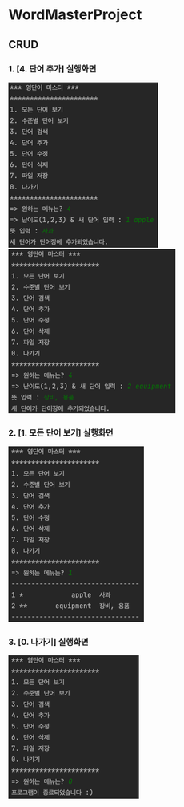 # WordMasterProject
## CRUD
### 1. [4. 단어 추가] 실행화면
<img src = 'https://github.com/jungwonchae/WordMasterProject/blob/master/screenshots/add%20word%201.png?raw=true'> <img src = 'https://github.com/jungwonchae/WordMasterProject/blob/master/screenshots/add%20word%202.png?raw=true'>

### 2. [1. 모든 단어 보기] 실행화면
<img src ='https://github.com/jungwonchae/WordMasterProject/blob/master/screenshots/list%20all.png?raw=true'>

### 3. [0. 나가기] 실행화면
<img src ='https://github.com/jungwonchae/WordMasterProject/blob/master/screenshots/exit.png?raw=true'>
